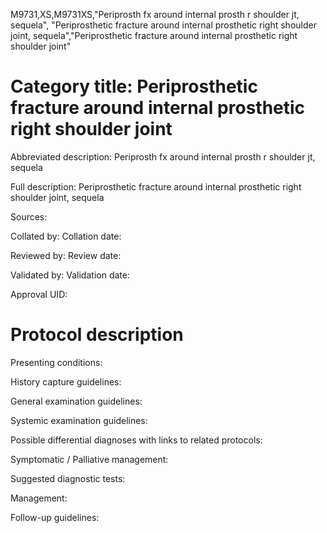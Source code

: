 M9731,XS,M9731XS,"Periprosth fx around internal prosth r shoulder jt, sequela", "Periprosthetic fracture around internal prosthetic right shoulder joint, sequela","Periprosthetic fracture around internal prosthetic right shoulder joint"
# Category title: Periprosthetic fracture around internal prosthetic right shoulder joint

Abbreviated description: Periprosth fx around internal prosth r shoulder jt, sequela

Full description: Periprosthetic fracture around internal prosthetic right shoulder joint, sequela

Sources:

Collated by:
Collation date:

Reviewed by:
Review date:

Validated by:
Validation date:

Approval UID:

# Protocol description

Presenting conditions:

History capture guidelines:

General examination guidelines:

Systemic examination guidelines:

Possible differential diagnoses with links to related protocols:

Symptomatic / Palliative management:

Suggested diagnostic tests:

Management:

Follow-up guidelines:
